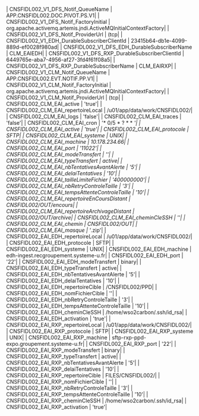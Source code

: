 | CNSFIDL002_V1_DFS_Notif_QueueName	| APP.CNSFIDL002.DOC.PIVOT.PS.V1| 
| CNSFIDL002_V1_DFS_Notif_FactoryInitial	| org.apache.activemq.artemis.jndi.ActiveMQInitialContextFactory| 
| CNSFIDL002_V1_DFS_Notif_ProviderUrl	| (tcp| 
| CNSFIDL002_V1_EDH_DurableSubscriberClientId	| 23415b64-db1e-4099-889d-ef0028f980ad| 
| CNSFIDL002_V1_DFS_EDH_DurableSubscriberName	| CLM_EAIEDH| 
| CNSFIDL002_V1_DFS_RXP_DurableSubscriberClientId	| 6449765e-aba7-4956-af27-3fd4f61f08a5| 
| CNSFIDL002_V1_DFS_RXP_DurableSubscriberName	| CLM_EAIRXP| 
| CNSFIDL002_V1_CLM_Notif_QueueName	| APP.CNSFIDL002.EVT.NOTIF.PP.V1| 
| CNSFIDL002_V1_CLM_Notif_FactoryInitial	| org.apache.activemq.artemis.jndi.ActiveMQInitialContextFactory| 
| CNSFIDL002_V1_CLM_Notif_ProviderUrl	| (tcp| 
| CNSFIDL002_CLM_EAI_active	| 'true'| 
| CNSFIDL002_CLM_EAI_repertoireLocal	| /u01/app/data/work/CNSFIDL002/| 
| CNSFIDL002_CLM_EAI_logs	| 'false'| 
| CNSFIDL002_CLM_EAI_traces	| 'false'| 
| CNSFIDL002_CLM_EAI_cron	| '* 0/5 * ? * * *'| 
| CNSFIDL002_CLM_EAI_active	| 'true'| 
| CNSFIDL002_CLM_EAI_protocole	| SFTP| 
| CNSFIDL002_CLM_EAI_systeme	| UNIX| 
| CNSFIDL002_CLM_EAI_machine	| 10.178.234.66| 
| CNSFIDL002_CLM_EAI_port	| '11022'| 
| CNSFIDL002_CLM_EAI_modeTransfert	| ''| 
| CNSFIDL002_CLM_EAI_typeTransfert	| active| 
| CNSFIDL002_CLM_EAI_nbTentativesAvantAlerte	| '5'| 
| CNSFIDL002_CLM_EAI_delaiTentatives	| '10'| 
| CNSFIDL002_CLM_EAI_tailleLimiteFichier	| '400000000'| 
| CNSFIDL002_CLM_EAI_nbRetryControleTaille	| '3'| 
| CNSFIDL002_CLM_EAI_tempsAttenteControleTaille	| '10'| 
| CNSFIDL002_CLM_EAI_repertoireEnCoursDistant	| CNSFIDL002/OUT/encours| 
| CNSFIDL002_CLM_EAI_repertoireArchivageDistant	| CNSFIDL002/OUT/archive| 
| CNSFIDL002_CLM_EAI_cheminCleSSH	| ''| 
| CNSFIDL002_CLM_EAI_chemin	| CNSFIDL002/OUT| 
| CNSFIDL002_CLM_EAI_masque	| '*.zip'| 
| CNSFIDL002_EAI_EDH_repertoireLocal	| /u01/app/data/work/CNSFIDL002/| 
| CNSFIDL002_EAI_EDH_protocole	| SFTP| 
| CNSFIDL002_EAI_EDH_systeme	| UNIX| 
| CNSFIDL002_EAI_EDH_machine	| edh-ingest.recgroupement.systeme-u.fr| 
| CNSFIDL002_EAI_EDH_port	| '22'| 
| CNSFIDL002_EAI_EDH_modeTransfert	| binary| 
| CNSFIDL002_EAI_EDH_typeTransfert	| active| 
| CNSFIDL002_EAI_EDH_nbTentativesAvantAlerte	| '5'| 
| CNSFIDL002_EAI_EDH_delaiTentatives	| '10'| 
| CNSFIDL002_EAI_EDH_repertoireCible	| /CNSFIDL002/PPD| 
| CNSFIDL002_EAI_EDH_nomFichierCible	| ''| 
| CNSFIDL002_EAI_EDH_nbRetryControleTaille	| '3'| 
| CNSFIDL002_EAI_EDH_tempsAttenteControleTaille	| '10'| 
| CNSFIDL002_EAI_EDH_cheminCleSSH	|  /home/wso2carbon/.ssh/id_rsa| 
| CNSFIDL002_EAI_EDH_activation	| 'true'| 
| CNSFIDL002_EAI_RXP_repertoireLocal	| /u01/app/data/work/CNSFIDL002/| 
| CNSFIDL002_EAI_RXP_protocole	| SFTP| 
| CNSFIDL002_EAI_RXP_systeme	| UNIX| 
| CNSFIDL002_EAI_RXP_machine	| sftp-rxp-ppd-expo.groupement.systeme-u.fr| 
| CNSFIDL002_EAI_RXP_port	| '22'| 
| CNSFIDL002_EAI_RXP_modeTransfert	| binary| 
| CNSFIDL002_EAI_RXP_typeTransfert	| active| 
| CNSFIDL002_EAI_RXP_nbTentativesAvantAlerte	| '5'| 
| CNSFIDL002_EAI_RXP_delaiTentatives	| '10'| 
| CNSFIDL002_EAI_RXP_repertoireCible	| FILES/CNSFIDL002/| 
| CNSFIDL002_EAI_RXP_nomFichierCible	| ''| 
| CNSFIDL002_EAI_RXP_nbRetryControleTaille	| '3'| 
| CNSFIDL002_EAI_RXP_tempsAttenteControleTaille	| '10'| 
| CNSFIDL002_EAI_RXP_cheminCleSSH	|  /home/wso2carbon/.ssh/id_rsa| 
| CNSFIDL002_EAI_RXP_activation	| 'true'| 
